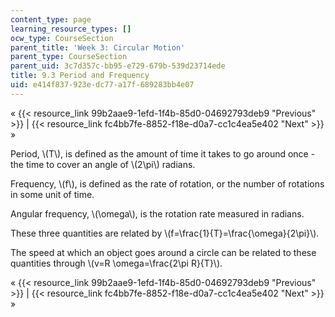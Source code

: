 ```yaml
---
content_type: page
learning_resource_types: []
ocw_type: CourseSection
parent_title: 'Week 3: Circular Motion'
parent_type: CourseSection
parent_uid: 3c7d357c-bb95-e729-679b-539d23714ede
title: 9.3 Period and Frequency
uid: e414f837-923e-dc77-a17f-689283bb4e07
---
```


« {{< resource_link 99b2aae9-1efd-1f4b-85d0-04692793deb9 "Previous" >}} | {{< resource_link fc4bb7fe-8852-f18e-d0a7-cc1c4ea5e402 "Next" >}} »

Period, \\(T\\), is defined as the amount of time it takes to go around once - the time to cover an angle of \\(2\\pi\\) radians.

Frequency, \\(f\\), is defined as the rate of rotation, or the number of rotations in some unit of time.

Angular frequency, \\(\\omega\\), is the rotation rate measured in radians.

These three quantities are related by \\(f=\\frac{1}{T}=\\frac{\\omega}{2\\pi}\\).

The speed at which an object goes around a circle can be related to these quantities through \\(v=R \\omega=\\frac{2\\pi R}{T}\\).

« {{< resource_link 99b2aae9-1efd-1f4b-85d0-04692793deb9 "Previous" >}} | {{< resource_link fc4bb7fe-8852-f18e-d0a7-cc1c4ea5e402 "Next" >}} »